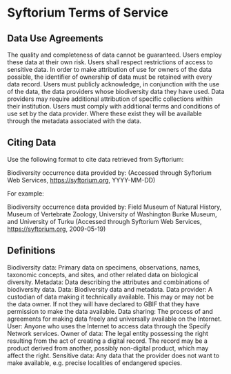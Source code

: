 # Syftorium Terms of Service

## Data Use Agreements

The quality and completeness of data cannot be guaranteed. Users employ these data at
their own risk.  Users shall respect restrictions of access to sensitive data.  In
order to make attribution of use for owners of the data possible, the identifier of
ownership of data must be retained with every data record.  Users must publicly
acknowledge, in conjunction with the use of the data, the data providers whose
biodiversity data they have used. Data providers may require additional attribution of
specific collections within their institution.  Users must comply with additional terms
and conditions of use set by the data provider. Where these exist they will be
available through the metadata associated with the data.


## Citing Data

Use the following format to cite data retrieved from Syftorium:

Biodiversity occurrence data provided by: (Accessed through Syftorium Web Services, https://syftorium.org, YYYY-MM-DD)

For example:

Biodiversity occurrence data provided by: Field Museum of Natural History, Museum of Vertebrate Zoology, University of Washington Burke Museum, and University of Turku (Accessed through Syftorium Web Services, https://syftorium.org, 2009-05-19)

## Definitions

Biodiversity data: Primary data on specimens, observations, names, taxonomic concepts, and sites, and other related data on biological diversity.
Metadata: Data describing the attributes and combinations of biodiversity data.
Data: Biodiversity data and metadata.
Data provider: A custodian of data making it technically available. This may or may not be the data owner. If not they will have declared to GBIF that they have permission to make the data available.
Data sharing: The process of and agreements for making data freely and universally available on the Internet.
User: Anyone who uses the Internet to access data through the Specify Network services.
Owner of data: The legal entity possessing the right resulting from the act of creating a digital record. The record may be a product derived from another, possibly non-digital product, which may affect the right.
Sensitive data: Any data that the provider does not want to make available, e.g. precise localities of endangered species.
